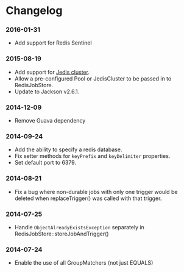 # Changelog
### 2016-01-31
* Add support for Redis Sentinel

### 2015-08-19
* Add support for [Jedis cluster](https://github.com/xetorthio/jedis#jedis-cluster).
* Allow a pre-configured Pool<Jedis> or JedisCluster to be passed in to RedisJobStore.
* Update to Jackson v2.6.1.

### 2014-12-09
* Remove Guava dependency

### 2014-09-24
* Add the ability to specify a redis database.
* Fix setter methods for `keyPrefix` and `keyDelimiter` properties.
* Set default port to 6379.

### 2014-08-21
* Fix a bug where non-durable jobs with only one trigger would be deleted when replaceTrigger() was called with that trigger.

### 2014-07-25
* Handle `ObjectAlreadyExistsException` separately in RedisJobStore::storeJobAndTrigger()

### 2014-07-24
* Enable the use of all GroupMatchers (not just EQUALS)